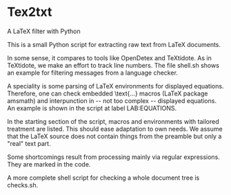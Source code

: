 # Tex2txt
A LaTeX filter with Python

This is a small Python script for extracting raw text from LaTeX documents.

In some sense, it compares to tools like OpenDetex and TeXtidote. As in TeXtidote, we make an effort to track line numbers. The file shell.sh shows an example for filtering messages from a language checker.

A speciality is some parsing of LaTeX environments for displayed equations. Therefore, one can check embedded \text{...} macros (LaTeX package amsmath) and interpunction in -- not too complex -- displayed equations. An example is shown in the script at label LAB:EQUATIONS.

In the starting section of the script, macros and environments with tailored treatment are listed. This should ease adaptation to own needs. We assume that the LaTeX source does not contain things from the preamble but only a "real" text part.

Some shortcomings result from processing mainly via regular expressions. They are marked in the code.

A more complete shell script for checking a whole document tree is checks.sh.
